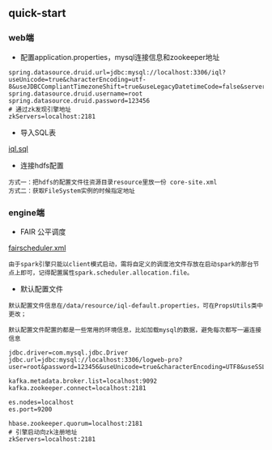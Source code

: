 
## quick-start
### web端
- 配置application.properties，mysql连接信息和zookeeper地址
```
spring.datasource.druid.url=jdbc:mysql://localhost:3306/iql?useUnicode=true&characterEncoding=utf-8&useJDBCCompliantTimezoneShift=true&useLegacyDatetimeCode=false&serverTimezone=UTC
spring.datasource.druid.username=root
spring.datasource.druid.password=123456
# 通过zk发现引擎地址
zkServers=localhost:2181
```

- 导入SQL表

[iql.sql](https://github.com/teeyog/IQL/blob/master/docs/file/iql.sql)


- 连接hdfs配置
```
方式一：把hdfs的配置文件往资源目录resource里放一份 core-site.xml
方式二：获取FileSystem实例的时候指定地址

```

### engine端

- FAIR 公平调度

[fairscheduler.xml](https://github.com/teeyog/IQL/blob/master/docs/file/fairscheduler.xml)
```$xslt
由于spark引擎只能以client模式启动，需将自定义的调度池文件存放在启动spark的那台节点上即可，记得配置属性spark.scheduler.allocation.file。
```

- 默认配置文件

```
默认配置文件信息在/data/resource/iql-default.properties，可在PropsUtils类中更改；

默认配置文件配置的都是一些常用的环境信息，比如加载mysql的数据，避免每次都写一遍连接信息

jdbc.driver=com.mysql.jdbc.Driver
jdbc.url=jdbc:mysql://localhost:3306/logweb-pro?user=root&password=123456&useUnicode=true&characterEncoding=UTF8&useSSL=false

kafka.metadata.broker.list=localhost:9092
kafka.zookeeper.connect=localhost:2181

es.nodes=localhost
es.port=9200

hbase.zookeeper.quorum=localhost:2181
# 引擎启动向zk注册地址
zkServers=localhost:2181
```
